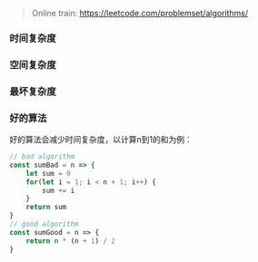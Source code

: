 > Online train: https://leetcode.com/problemset/algorithms/

### 时间复杂度

### 空间复杂度

### 最坏复杂度

### 好的算法
好的算法会减少时间复杂度，以计算n到1的和为例：
```js
// bad algorithm
const sumBad = n => {
    let sum = 0
    for(let i = 1; i < n + 1; i++) {
        sum += i
    }
    return sum
}
// good algorithm
const sumGood = n => {
    return n * (n + 1) / 2
}
```